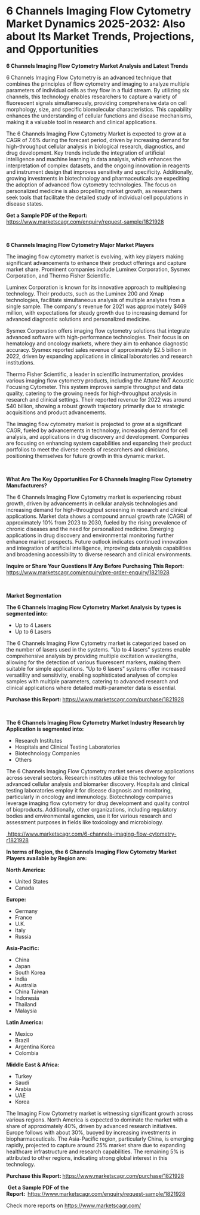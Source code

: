 <p><h1>6 Channels Imaging Flow Cytometry Market Dynamics 2025-2032: Also about Its Market Trends, Projections, and Opportunities</h1></p><p><strong>6 Channels Imaging Flow Cytometry Market Analysis and Latest Trends</strong></p>
<p><p>6 Channels Imaging Flow Cytometry is an advanced technique that combines the principles of flow cytometry and imaging to analyze multiple parameters of individual cells as they flow in a fluid stream. By utilizing six channels, this technology enables researchers to capture a variety of fluorescent signals simultaneously, providing comprehensive data on cell morphology, size, and specific biomolecular characteristics. This capability enhances the understanding of cellular functions and disease mechanisms, making it a valuable tool in research and clinical applications.</p><p>The 6 Channels Imaging Flow Cytometry Market is expected to grow at a CAGR of 7.6% during the forecast period, driven by increasing demand for high-throughput cellular analysis in biological research, diagnostics, and drug development. Key trends include the integration of artificial intelligence and machine learning in data analysis, which enhances the interpretation of complex datasets, and the ongoing innovation in reagents and instrument design that improves sensitivity and specificity. Additionally, growing investments in biotechnology and pharmaceuticals are expediting the adoption of advanced flow cytometry technologies. The focus on personalized medicine is also propelling market growth, as researchers seek tools that facilitate the detailed study of individual cell populations in disease states.</p></p>
<p><strong>Get a Sample PDF of the Report:&nbsp;</strong> <a href="https://www.marketscagr.com/enquiry/request-sample/1821928?utm_campaign=1126&utm_medium=2&utm_source=Github&utm_content=ia&utm_term=05032025&utm_id=6-channels-imaging-flow-cytometry">https://www.marketscagr.com/enquiry/request-sample/1821928</a></p>
<p>&nbsp;</p>
<p><strong>6 Channels Imaging Flow Cytometry Major Market Players</strong></p>
<p><p>The imaging flow cytometry market is evolving, with key players making significant advancements to enhance their product offerings and capture market share. Prominent companies include Luminex Corporation, Sysmex Corporation, and Thermo Fisher Scientific.</p><p>Luminex Corporation is known for its innovative approach to multiplexing technology. Their products, such as the Luminex 200 and Xmap technologies, facilitate simultaneous analysis of multiple analytes from a single sample. The company's revenue for 2021 was approximately $469 million, with expectations for steady growth due to increasing demand for advanced diagnostic solutions and personalized medicine.</p><p>Sysmex Corporation offers imaging flow cytometry solutions that integrate advanced software with high-performance technologies. Their focus is on hematology and oncology markets, where they aim to enhance diagnostic accuracy. Sysmex reported sales revenue of approximately $2.5 billion in 2022, driven by expanding applications in clinical laboratories and research institutions.</p><p>Thermo Fisher Scientific, a leader in scientific instrumentation, provides various imaging flow cytometry products, including the Attune NxT Acoustic Focusing Cytometer. This system improves sample throughput and data quality, catering to the growing needs for high-throughput analysis in research and clinical settings. Their reported revenue for 2022 was around $40 billion, showing a robust growth trajectory primarily due to strategic acquisitions and product advancements.</p><p>The imaging flow cytometry market is projected to grow at a significant CAGR, fueled by advancements in technology, increasing demand for cell analysis, and applications in drug discovery and development. Companies are focusing on enhancing system capabilities and expanding their product portfolios to meet the diverse needs of researchers and clinicians, positioning themselves for future growth in this dynamic market.</p></p>
<p>&nbsp;</p>
<p><strong>What Are The Key Opportunities For 6 Channels Imaging Flow Cytometry Manufacturers?</strong></p>
<p><p>The 6 Channels Imaging Flow Cytometry market is experiencing robust growth, driven by advancements in cellular analysis technologies and increasing demand for high-throughput screening in research and clinical applications. Market data shows a compound annual growth rate (CAGR) of approximately 10% from 2023 to 2030, fueled by the rising prevalence of chronic diseases and the need for personalized medicine. Emerging applications in drug discovery and environmental monitoring further enhance market prospects. Future outlook indicates continued innovation and integration of artificial intelligence, improving data analysis capabilities and broadening accessibility to diverse research and clinical environments.</p></p>
<p><strong>Inquire or Share Your Questions If Any Before Purchasing This Report:</strong> <a href="https://www.marketscagr.com/enquiry/pre-order-enquiry/1821928?utm_campaign=1126&utm_medium=2&utm_source=Github&utm_content=ia&utm_term=05032025&utm_id=6-channels-imaging-flow-cytometry">https://www.marketscagr.com/enquiry/pre-order-enquiry/1821928</a></p>
<p>&nbsp;</p>
<p><strong>Market Segmentation</strong></p>
<p><strong>The 6 Channels Imaging Flow Cytometry Market Analysis by types is segmented into:</strong></p>
<p><ul><li>Up to 4 Lasers</li><li>Up to 6 Lasers</li></ul></p>
<p><p>The 6 Channels Imaging Flow Cytometry market is categorized based on the number of lasers used in the systems. "Up to 4 lasers" systems enable comprehensive analysis by providing multiple excitation wavelengths, allowing for the detection of various fluorescent markers, making them suitable for simple applications. "Up to 6 lasers" systems offer increased versatility and sensitivity, enabling sophisticated analyses of complex samples with multiple parameters, catering to advanced research and clinical applications where detailed multi-parameter data is essential.</p></p>
<p><strong>Purchase this Report:&nbsp;</strong><a href="https://www.marketscagr.com/purchase/1821928?utm_campaign=1126&utm_medium=2&utm_source=Github&utm_content=ia&utm_term=05032025&utm_id=6-channels-imaging-flow-cytometry">https://www.marketscagr.com/purchase/1821928</a></p>
<p>&nbsp;</p>
<p><strong>The 6 Channels Imaging Flow Cytometry Market Industry Research by Application is segmented into:</strong></p>
<p><ul><li>Research Institutes</li><li>Hospitals and Clinical Testing Laboratories</li><li>Biotechnology Companies</li><li>Others</li></ul></p>
<p><p>The 6 Channels Imaging Flow Cytometry market serves diverse applications across several sectors. Research institutes utilize this technology for advanced cellular analysis and biomarker discovery. Hospitals and clinical testing laboratories employ it for disease diagnosis and monitoring, particularly in oncology and immunology. Biotechnology companies leverage imaging flow cytometry for drug development and quality control of bioproducts. Additionally, other organizations, including regulatory bodies and environmental agencies, use it for various research and assessment purposes in fields like toxicology and microbiology.</p></p>
<p><a href="https://www.marketscagr.com/6-channels-imaging-flow-cytometry-r1821928?utm_campaign=1126&utm_medium=2&utm_source=Github&utm_content=ia&utm_term=05032025&utm_id=6-channels-imaging-flow-cytometry">&nbsp;https://www.marketscagr.com/6-channels-imaging-flow-cytometry-r1821928</a></p>
<p><strong>In terms of Region, the 6 Channels Imaging Flow Cytometry Market Players available by Region are:</strong></p>
<p>
    <p> <strong> North America: </strong>
        <ul>
            <li>United States</li>
            <li>Canada</li>
        </ul>
        </p> 
    <p> <strong> Europe: </strong>
        <ul>
            <li>Germany</li>
            <li>France</li>
            <li>U.K.</li>
            <li>Italy</li>
            <li>Russia</li>
        </ul>
        </p> 
    <p> <strong> Asia-Pacific: </strong>
        <ul>
            <li>China</li>
            <li>Japan</li>
            <li>South Korea</li>
            <li>India</li>
            <li>Australia</li>
            <li>China Taiwan</li>
            <li>Indonesia</li>
            <li>Thailand</li>
            <li>Malaysia</li>
        </ul>
        </p> 
    <p> <strong> Latin America: </strong>
        <ul>
            <li>Mexico</li>
            <li>Brazil</li>
            <li>Argentina Korea</li>
            <li>Colombia</li>
        </ul>
        </p> 
    <p> <strong> Middle East & Africa: </strong>
        <ul>
            <li>Turkey</li>
            <li>Saudi</li>
            <li>Arabia</li>
            <li>UAE</li>
            <li>Korea</li>
        </ul>
    </p>
    </p>
<p><p>The Imaging Flow Cytometry market is witnessing significant growth across various regions. North America is expected to dominate the market with a share of approximately 40%, driven by advanced research initiatives. Europe follows with about 30%, buoyed by increasing investments in biopharmaceuticals. The Asia-Pacific region, particularly China, is emerging rapidly, projected to capture around 25% market share due to expanding healthcare infrastructure and research capabilities. The remaining 5% is attributed to other regions, indicating strong global interest in this technology.</p></p>
<p><strong>Purchase this Report: </strong><a href="https://www.marketscagr.com/purchase/1821928?utm_campaign=1126&utm_medium=2&utm_source=Github&utm_content=ia&utm_term=05032025&utm_id=6-channels-imaging-flow-cytometry">https://www.marketscagr.com/purchase/1821928</a></p>
<p>&nbsp;<strong>Get a Sample PDF of the Report:&nbsp;&nbsp;</strong><a href="https://www.marketscagr.com/enquiry/request-sample/1821928?utm_campaign=1126&utm_medium=2&utm_source=Github&utm_content=ia&utm_term=05032025&utm_id=6-channels-imaging-flow-cytometry">https://www.marketscagr.com/enquiry/request-sample/1821928</a></p>
<p><strong></strong></p>
<p>Check more reports on <a href="https://www.marketscagr.com/?utm_campaign=1126&utm_medium=2&utm_source=Github&utm_content=ia&utm_term=05032025&utm_id=6-channels-imaging-flow-cytometry">https://www.marketscagr.com/</a></p>